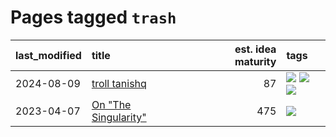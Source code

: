 # Pages tagged `trash`

|last_modified|title|est. idea maturity|tags
|:---|:---|---:|:---|
|2024-08-09|[troll tanishq](../troll_tanishq.md)|87|[![](https://img.shields.io/badge/tag-completed-4072a1)](../tags/completed.md) [![](https://img.shields.io/badge/tag-eleuther-b61d4d)](../tags/eleuther.md) [![](https://img.shields.io/badge/tag-trash-fae99e)](../tags/trash.md)|
|2023-04-07|[On "The Singularity"](../alternative-perspective-on-the-singularity.md)|475|[![](https://img.shields.io/badge/tag-trash-fae99e)](../tags/trash.md)|